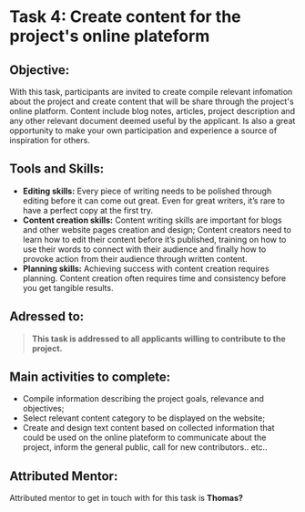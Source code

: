 # Task 4: Create content for the project's online plateform

## Objective: 
With this task, participants are invited to create compile relevant infomation about the project and create content that will be share through the project's online platform. 
Content include blog notes, articles, project description and any other relevant document deemed useful by the applicant. 
Is also a great opportunity to make your own participation and experience a source of inspiration for others. 

## Tools and Skills: 
- **Editing skills:** Every piece of writing needs to be polished through editing before it can come out great. Even for great writers, it’s rare to have a perfect copy at the first try.
- **Content creation skills:** Content writing skills are important for blogs and other website pages creation and design; Content creators need to learn how to edit their content before it’s published, training on how to use their words to connect with their audience and finally how to provoke action from their audience through written content.
- **Planning skills:** Achieving success with content creation requires planning. Content creation often requires time and consistency before you get tangible results.


## Adressed to:
>**This task is addressed to all applicants willing to contribute to the project.**


## Main activities to complete: 
- Compile information describing the project goals, relevance and objectives;
- Select relevant content category to be displayed on the website;
- Create and design text content based on collected information that could be used on the online plateform to communicate about the project, inform the general public, call for new contributors.. etc.. 


## Attributed Mentor:
Attributed mentor to get in touch with for this task is **Thomas?**
